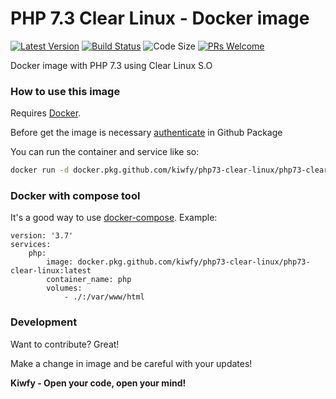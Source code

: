 # PHP 7.3 Clear Linux - Docker image

[![Latest Version](https://img.shields.io/github/v/release/kiwfy/php73-clear-linux.svg?style=flat-square)](https://github.com/kiwfy/php73-clear-linux/releases)
[![Build Status](https://img.shields.io/github/workflow/status/kiwfy/php73-clear-linux/CI?label=ci%20build&style=flat-square)](https://github.com/kiwfy/php73-clear-linux/actions?query=workflow%3ACI)
![Code Size](https://img.shields.io/github/languages/code-size/kiwfy/php73-clear-linux?style=flat-square)
[![PRs Welcome](https://img.shields.io/badge/PRs-welcome-brightgreen.svg?style=flat-square)](http://makeapullrequest.com)

Docker image with PHP 7.3 using Clear Linux S.O

### How to use this image

Requires [Docker](https://www.docker.com/get-started).

Before get the image is necessary [authenticate](https://docs.github.com/pt/packages/using-github-packages-with-your-projects-ecosystem/configuring-docker-for-use-with-github-packages) in Github Package

You can run the container and service like so:

```sh
docker run -d docker.pkg.github.com/kiwfy/php73-clear-linux/php73-clear-linux:latest
```

### Docker with compose tool

It's a good way to use [docker-compose](https://docs.docker.com/compose/). Example:

```
version: '3.7'
services:
    php:
        image: docker.pkg.github.com/kiwfy/php73-clear-linux/php73-clear-linux:latest
        container_name: php
        volumes:
            - ./:/var/www/html
```

### Development

Want to contribute? Great!

Make a change in image and be careful with your updates!

**Kiwfy - Open your code, open your mind!**
